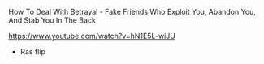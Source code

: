 
How To Deal With Betrayal - Fake Friends Who Exploit You, Abandon You, And Stab You In The Back

https://www.youtube.com/watch?v=hN1E5L-wiJU

- Ras flip 

